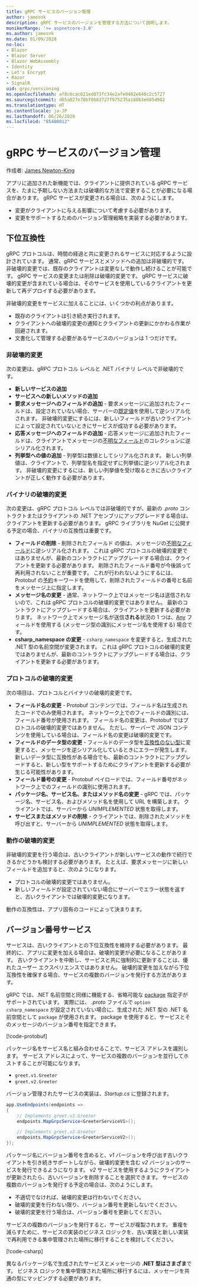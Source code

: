 ```yaml
---
title: gRPC サービスのバージョン管理
author: jamesnk
description: gRPC サービスのバージョンを管理する方法について説明します。
monikerRange: '>= aspnetcore-3.0'
ms.author: jamesnk
ms.date: 01/09/2020
no-loc:
- Blazor
- Blazor Server
- Blazor WebAssembly
- Identity
- Let's Encrypt
- Razor
- SignalR
uid: grpc/versioning
ms.openlocfilehash: af8c6cac621ed073fc34e2afe0402e640c2c5727
ms.sourcegitcommit: d65a027e78bf0b83727f975235a18863e685d902
ms.translationtype: HT
ms.contentlocale: ja-JP
ms.lasthandoff: 06/26/2020
ms.locfileid: "85400012"
---
```

# <a name="versioning-grpc-services"></a>gRPC サービスのバージョン管理

作成者: [James Newton-King](https://twitter.com/jamesnk)

アプリに追加された新機能では、クライアントに提供されている gRPC サービスを、たまに予期しない方法または破壊的な方法で変更することが必要になる場合があります。 gRPC サービスが変更される場合は、次のようにします。

* 変更がクライアントに与える影響について考慮する必要があります。
* 変更をサポートするためのバージョン管理戦略を実装する必要があります。

## <a name="backwards-compatibility"></a>下位互換性

gRPC プロトコルは、時間の経過と共に変更されるサービスに対応するように設計されています。 通常、gRPC サービスとメソッドへの追加は非破壊的です。 非破壊的変更では、既存のクライアントは変更なしで動作し続けることが可能です。 gRPC サービスの変更または削除は破壊的変更です。 gRPC サービスに破壊的変更が含まれている場合は、そのサービスを使用しているクライアントを更新して再デプロイする必要があります。

非破壊的変更をサービスに加えることには、いくつかの利点があります。

* 既存のクライアントは引き続き実行されます。
* クライアントへの破壊的変更の通知とクライアントの更新にかかわる作業が回避されます。
* 文書化して管理する必要があるサービスのバージョンは 1 つだけです。

### <a name="non-breaking-changes"></a>非破壊的変更

次の変更は、gRPC プロトコル レベルと .NET バイナリ レベルで非破壊的です。

* **新しいサービスの追加**
* **サービスへの新しいメソッドの追加**
* **要求メッセージへのフィールドの追加** - 要求メッセージに追加されたフィールドは、設定されていない場合、サーバーの[既定値](https://developers.google.com/protocol-buffers/docs/proto3#default)を使用して逆シリアル化されます。 非破壊的変更にするには、新しいフィールドが古いクライアントによって設定されていないときにサービスが成功する必要があります。
* **応答メッセージへのフィールドの追加** - 応答メッセージに追加されたフィールドは、クライアントでメッセージの[不明なフィールド](https://developers.google.com/protocol-buffers/docs/proto3#unknowns)のコレクションに逆シリアル化されます。
* **列挙型への値の追加** - 列挙型は数値としてシリアル化されます。 新しい列挙値は、クライアントで、列挙型名を指定せずに列挙値に逆シリアル化されます。 非破壊的変更にするには、新しい列挙値を受け取るときに古いクライアントが正しく動作する必要があります。

### <a name="binary-breaking-changes"></a>バイナリの破壊的変更

次の変更は、gRPC プロトコル レベルでは非破壊的ですが、最新の *.proto* コントラクトまたはクライアントの .NET アセンブリにアップグレードする場合は、クライアントを更新する必要があります。 gRPC ライブラリを NuGet に公開する予定の場合、バイナリの互換性は重要です。

* **フィールドの削除** - 削除されたフィールド の値は、メッセージの[不明なフィールド](https://developers.google.com/protocol-buffers/docs/proto3#unknowns)に逆シリアル化されます。 これは gRPC プロトコルの破壊的変更ではありませんが、最新のコントラクトにアップグレードする場合は、クライアントを更新する必要があります。 削除されたフィールド番号が今後誤って再利用されないことが重要です。 これが行われないようにするには、Protobuf の[予約](https://developers.google.com/protocol-buffers/docs/proto3#reserved)キーワードを使用して、削除されたフィールドの番号と名前をメッセージ上に指定します。
* **メッセージ名の変更** - 通常、ネットワーク上ではメッセージ名は送信されないので、これは gRPC プロトコルの破壊的変更ではありません。 最新のコントラクトにアップグレードする場合は、クライアントを更新する必要があります。 ネットワーク上でメッセージ名が送信**される**状況の 1 つは、[Any](https://developers.google.com/protocol-buffers/docs/proto3#any) フィールドを使用する (メッセージ型の識別にメッセージ名を使用する) 場合です。
* **csharp_namespace の変更** - `csharp_namespace` を変更すると、生成された .NET 型の名前空間が変更されます。 これは gRPC プロトコルの破壊的変更ではありませんが、最新のコントラクトにアップグレードする場合は、クライアントを更新する必要があります。

### <a name="protocol-breaking-changes"></a>プロトコルの破壊的変更

次の項目は、プロトコルとバイナリの破壊的変更です。

* **フィールド名の変更** - Protobuf コンテンツでは、フィールド名は生成されたコードでのみ使用されます。 ネットワーク上でのフィールドの識別には、フィールド番号が使用されます。 フィールド名の変更は、Protobuf ではプロトコルの破壊的変更ではありません。 ただし、サーバーで JSON コンテンツを使用している場合は、フィールド名の変更は破壊的変更です。
* **フィールドのデータ型の変更** - フィールドのデータ型を[互換性のない型](https://developers.google.com/protocol-buffers/docs/proto3#updating)に変更すると、メッセージを逆シリアル化しているときにエラーが発生します。 新しいデータ型に互換性がある場合でも、最新のコントラクトにアップグレードすると、新しい型をサポートするためにクライアントを更新する必要が生じる可能性があります。
* **フィールド番号の変更** - Protobuf ペイロードでは、フィールド番号がネットワーク上でのフィールドの識別に使用されます。
* **パッケージ名、サービス名、またはメソッド名の変更** - gRPC では、パッケージ名、サービス名、およびメソッド名を使用して URL を構築します。 クライアントでは、サーバーから *UNIMPLEMENTED* 状態を取得します。
* **サービスまたはメソッドの削除** - クライアントでは、削除されたメソッドを呼び出すと、サーバーから *UNIMPLEMENTED* 状態を取得します。

### <a name="behavior-breaking-changes"></a>動作の破壊的変更

非破壊的変更を行う場合は、古いクライアントが新しいサービスの動作で続行できるかどうかも検討する必要があります。 たとえば、要求メッセージに新しいフィールドを追加すると、次のようになります。

* プロトコルの破壊的変更ではありません。
* 新しいフィールドが設定されていない場合にサーバーでエラー状態を返すと、古いクライアントでは破壊的変更になります。

動作の互換性は、アプリ固有のコードによって決まります。

## <a name="version-number-services"></a>バージョン番号サービス

サービスは、古いクライアントとの下位互換性を維持する必要があります。 最終的に、アプリに変更を加える場合は、破壊的変更が必要になることがあります。 古いクライアントを中断し、サービスと共に強制的に更新することは、優れたユーザー エクスペリエンスではありません。 破壊的変更を加えながら下位互換性を確保する場合、サービスの複数のバージョンを発行する方法があります。

gRPC では、.NET 名前空間と同様に機能する、省略可能な [package](https://developers.google.com/protocol-buffers/docs/proto3#packages) 指定子がサポートされています。 実際には、 *.proto* ファイルで `option csharp_namespace` が設定されていない場合に、生成された .NET 型の .NET 名前空間として `package` が使用されます。 package を使用すると、サービスとそのメッセージのバージョン番号を指定できます。

[!code-protobuf[](versioning/sample/greet.v1.proto?highlight=3)]

パッケージ名をサービス名と組み合わせることで、サービス アドレスを識別します。 サービス アドレスによって、サービスの複数のバージョンを並行してホストすることが可能になります。

* `greet.v1.Greeter`
* `greet.v2.Greeter`

バージョン管理されたサービスの実装は、*Startup.cs* に登録されます。

```csharp
app.UseEndpoints(endpoints =>
{
    // Implements greet.v1.Greeter
    endpoints.MapGrpcService<GreeterServiceV1>();

    // Implements greet.v2.Greeter
    endpoints.MapGrpcService<GreeterServiceV2>();
});
```

パッケージ名にバージョン番号を含めると、*v1* バージョンを呼び出す古いクライアントを引き続きサポートしながら、破壊的変更を含む *v2* バージョンのサービスを発行できるようになります。 *v2* サービスを使用するようにクライアントが更新されたら、古いバージョンを削除することを選択できます。 サービスの複数のバージョンを発行する予定の場合は、次のようにします。

* 不適切でなければ、破壊的変更は行わないでください。
* 破壊的変更を行わない限り、バージョン番号を更新しないでください。
* 破壊的変更を行う場合は、バージョン番号を更新してください。

サービスの複数のバージョンを発行すると、サービスが複製されます。 重複を減らすために、サービスの実装のビジネス ロジックを、古い実装と新しい実装で再利用できる集中管理された場所に移行することを検討してください。

[!code-csharp[](versioning/sample/GreeterServiceV1.cs?highlight=10,19)]

異なるパッケージ名で生成されたサービスとメッセージの **.NET 型はさまざま**です。 ビジネス ロジックを集中管理された場所に移行するには、メッセージを共通の型にマッピングする必要があります。
